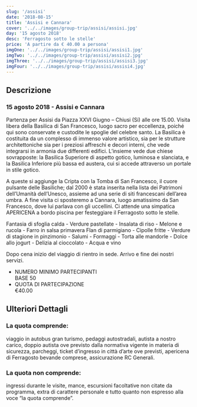 ```yaml
---
slug: '/assisi'
date: '2018-08-15'
title: 'Assisi e Cannara'
cover: '../../images/group-trip/assisi/assisi.jpg'
day: '15 agosto 2018'
desc: 'Ferragosto sotto le stelle'
price: 'A partire da € 40.00 a persona'
imgOne: '../../images/group-trip/assisi/assisi1.jpg'
imgTwo: '../../images/group-trip/assisi/assisi2.jpg'
imgThree: '../../images/group-trip/assisi/assisi3.jpg'
imgFour: '../../images/group-trip/assisi/assisi4.jpg'
---
```


<div class="copy">

## Descrizione

### 15 agosto 2018 - Assisi e Cannara

Partenza per Assisi da Piazza XXVI Giugno – Chiusi (Si) alle ore 15.00. Visita libera della Basilica di San Francesco, luogo sacro per eccellenza, poiché qui sono conservate e custodite le spoglie del celebre santo. La Basilica è costituita da un complesso di immenso valore artistico, sia per le strutture architettoniche sia per i preziosi affreschi e decori interni, che vede integrarsi in armonia due differenti edifici. L’insieme vede due chiese sovrapposte: la Basilica Superiore di aspetto gotico, luminosa e slanciata, e la Basilica Inferiore più bassa ed austera, cui si accede attraverso un portale in stile gotico.

A queste si aggiunge la Cripta con la Tomba di San Francesco, il cuore pulsante delle Basiliche; dal 2000 è stata inserita nella lista dei Patrimoni dell’Umanità dell’Unesco, assieme ad una serie di siti francescani dell’area umbra. A fine visita ci sposteremo a Cannara, luogo amatissimo da San Francesco, dove lui parlava con gli uccellini. Ci attende una simpatica APERICENA a bordo piscina per festeggiare il Ferragosto sotto le stelle.

Fantasia di sfoglia calda - Verdure pastellate - Insalata di riso - Melone e rucola -
Farro in salsa primavera Flan di parmigiano - Cipolle fritte - Verdure di stagione in pinzimonio - Salumi - Formaggi - Torta alle mandorle - Dolce allo jogurt - Delizia al cioccolato - Acqua e vino

Dopo cena inizio del viaggio di rientro in sede. Arrivo e fine dei nostri servizi.

<div class="quota">

- <div class="left"> <span> NUMERO MINIMO PARTECIPANTI </span> </div> <div class="right"> <span> BASE 50 </span> </div>
- <div class="left"> <span> QUOTA DI PARTECIPAZIONE </span> </div> <div class="right"> <span> €40.00 </span> </div>

</div>

## Ulteriori Dettagli

### La quota comprende:

viaggio in autobus gran turismo, pedaggi autostradali, autista a nostro carico, doppio autista ove previsto dalla normativa vigente in materia di sicurezza, parcheggi, ticket d’ingresso in città d’arte ove previsti, apericena di Ferragosto bevande comprese, assicurazione RC Generali.

### La quota non comprende:

ingressi durante le visite, mance, escursioni facoltative non citate da programma, extra di carattere personale e tutto quanto non espresso alla voce “la quota comprende”.

</div>
